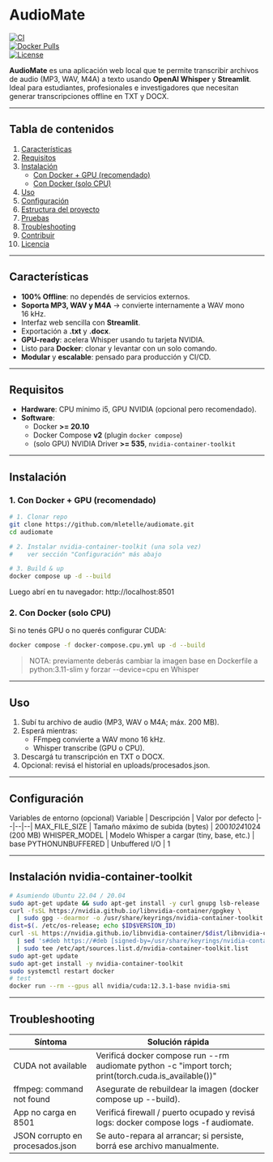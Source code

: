 # AudioMate

[![CI](https://img.shields.io/github/actions/workflow/status/mletelle/audiomate/ci.yml?branch=main)]()  
[![Docker Pulls](https://img.shields.io/docker/pulls/mletelle/audiomate)]()  
[![License](https://img.shields.io/github/license/mletelle/audiomate)]()

**AudioMate** es una aplicación web local que te permite transcribir archivos de audio (MP3, WAV, M4A) a texto usando **OpenAI Whisper** y **Streamlit**.  
Ideal para estudiantes, profesionales e investigadores que necesitan generar transcripciones offline en TXT y DOCX.

---

## Tabla de contenidos

1. [Características](#-características)  
2. [Requisitos](#-requisitos)  
3. [Instalación](#-instalación)  
   - [Con Docker + GPU (recomendado)](#con-docker--gpu-recomendado)  
   - [Con Docker (solo CPU)](#con-docker-solo-cpu)  
4. [Uso](#-uso)  
5. [Configuración](#-configuración)  
6. [Estructura del proyecto](#-estructura-del-proyecto)  
7. [Pruebas](#-pruebas)  
8. [Troubleshooting](#-troubleshooting)  
9. [Contribuir](#-contribuir)  
10. [Licencia](#-licencia)

---

##  Características

- **100% Offline**: no dependés de servicios externos.  
- **Soporta MP3, WAV y M4A** → convierte internamente a WAV mono 16 kHz.  
- Interfaz web sencilla con **Streamlit**.  
- Exportación a **.txt** y **.docx**.  
- **GPU-ready**: acelera Whisper usando tu tarjeta NVIDIA.  
- Listo para **Docker**: clonar y levantar con un solo comando.  
- **Modular** y **escalable**: pensado para producción y CI/CD.

---

##  Requisitos

- **Hardware**: CPU mínimo i5, GPU NVIDIA (opcional pero recomendado).  
- **Software**:  
  - Docker **>= 20.10**  
  - Docker Compose **v2** (plugin `docker compose`)  
  - (solo GPU) NVIDIA Driver **>= 535**, `nvidia-container-toolkit`  

---

##  Instalación

### 1. Con Docker + GPU (recomendado)

```bash
# 1. Clonar repo
git clone https://github.com/mletelle/audiomate.git
cd audiomate

# 2. Instalar nvidia-container-toolkit (una sola vez)
#    ver sección "Configuración" más abajo

# 3. Build & up
docker compose up -d --build
````
Luego abrí en tu navegador: http://localhost:8501

### 2. Con Docker (solo CPU)
Si no tenés GPU o no querés configurar CUDA:
```bash
docker compose -f docker-compose.cpu.yml up -d --build
```
>NOTA: previamente deberás cambiar la imagen base en Dockerfile a python:3.11-slim y forzar --device=cpu en Whisper

---
## Uso
1. Subí tu archivo de audio (MP3, WAV o M4A; máx. 200 MB).
2. Esperá mientras:
    - FFmpeg convierte a WAV mono 16 kHz.
    - Whisper transcribe (GPU o CPU).
3. Descargá tu transcripción en TXT o DOCX.
4. Opcional: revisá el historial en uploads/procesados.json.

---
## Configuración
Variables de entorno (opcional)
Variable | Descripción | Valor por defecto
|--|--|--|
MAX_FILE_SIZE | Tamaño máximo de subida (bytes) | 200*1024*1024 (200 MB)
WHISPER_MODEL | Modelo Whisper a cargar (tiny, base, etc.) | base
PYTHONUNBUFFERED | Unbuffered I/O | 1

---
## Instalación nvidia‑container‑toolkit
````bash
# Asumiendo Ubuntu 22.04 / 20.04
sudo apt-get update && sudo apt-get install -y curl gnupg lsb-release
curl -fsSL https://nvidia.github.io/libnvidia-container/gpgkey \
  | sudo gpg --dearmor -o /usr/share/keyrings/nvidia-container-toolkit.gpg
dist=$(. /etc/os-release; echo $ID$VERSION_ID)
curl -sL https://nvidia.github.io/libnvidia-container/$dist/libnvidia-container.list \
  | sed 's#deb https://#deb [signed-by=/usr/share/keyrings/nvidia-container-toolkit.gpg] https://#' \
  | sudo tee /etc/apt/sources.list.d/nvidia-container-toolkit.list
sudo apt-get update
sudo apt-get install -y nvidia-container-toolkit
sudo systemctl restart docker
# test
docker run --rm --gpus all nvidia/cuda:12.3.1-base nvidia-smi
````

---
## Troubleshooting
Síntoma | Solución rápida
|--|--|
CUDA not available | Verificá docker compose run --rm audiomate python -c "import torch; print(torch.cuda.is_available())"
ffmpeg: command not found | Asegurate de rebuildear la imagen (docker compose up --build).
App no carga en 8501 | Verificá firewall / puerto ocupado y revisá logs: docker compose logs -f audiomate.
JSON corrupto en procesados.json | Se auto-repara al arrancar; si persiste, borrá ese archivo manualmente.
